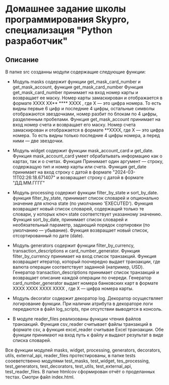 # Домашнее задание школы программирования Skypro, специализация "Python разработчик"

## Описание
В папке src созданны модули содержащие следующие функции:

+ Модуль masks содержит функции get_mask_card_number и get_mask_account, функция get_mask_card_number Функция get_mask_card_number принимает на вход номер карты и возвращает ее маску. Номер карты замаскирован и отображается в формате XXXX XX** **** XXXX , где X — это цифра номера. То есть видны первые 6 цифр и последние 4 цифры, остальные символы отображаются звездочками, номер разбит по блокам по 4 цифры, разделенным пробелами. Функция get_mask_account принимает на вход номер счета и возвращает его маску. Номер счета замаскирован и отображается в формате **XXXX, где X — это цифра номера. То есть видны только последние 4 цифры номера, а перед ними — две звездочки. 

+ Модуль widget содержит функции mask_account_card и get_date. Функция mask_account_card умеет обрабатывать информацию как о картах, так и о счетах. Функция Принимает один аргумент — строку, содержащую тип и номер карты или счета. Функция get_date принимает на вход строку с датой в формате "2024-03-11T02:26:18.671407" и возвращает строку с датой в формате "ДД.ММ.ГГГГ"

+ Модуль processing содержит функции filter_by_state и sort_by_date. функция filter_by_state, принимает список словарей и опционально значение для ключа state (по умолчанию 'EXECUTED'). Функция возвращает новый список словарей, содержащий только те словари, у которых ключ state соответствует указанному значению. Функция sort_by_date, принимает список словарей и необязательный параметр, задающий порядок сортировки (по умолчанию — убывание). Функция возвращает новый список, отсортированный по дате (date).
+ Модуль generators содержит функции filter_by_currency, transaction_descriptions и card_number_generator. Функция filter_by_currency принимает на вход список транзакций. Функция возвращает итератор, который поочередно выдает транзакции, где валюта операции соответствует заданной (например, USD). Генератор transaction_descriptions принимает список транзакций и возвращает описание каждой операции по очереди. Генератор card_number_generator выдает номера банковских карт в формате XXXX XXXX XXXX XXXX , где X — цифра номера карты.
+ Модуль decorator содержит декоратор log. Декоратор осуществляет логирование функции. При наличии атрибута в декораторе логи передаются в файл log_scripts, при отсутствии выводятся в консоль.
+ В модуле reader_files реализованы функции чтения файлов транзакций. Функция csv_reader считывает файлы транзакций в формате csv, а функция excel_reader считывае Excel транзакции. Обе функции принимают на вход путь к файлу и выдают результат в виде списка словарей. 

Все функции модулей masks, widget, processing, generators, decorators, utils, external_api, reader_files протестированы, в папке tests сооеветственно модулями test_masks, test_widget, tes_processing, test_generators, test_decorators, test_utils, test_external_api, test_reader_files. В папке htmlcov сформирован отчёт о проделанных тестах. Смотри файл index.html.